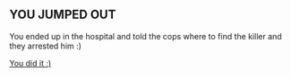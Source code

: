 ## YOU JUMPED OUT

You ended up in the hospital and told the cops where to find the killer and they arrested him :)

[You did it :) ](Start.md)